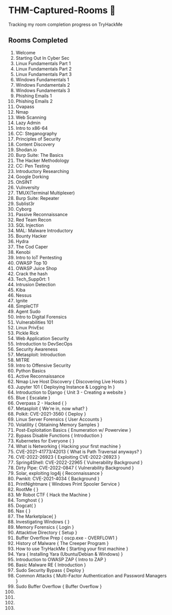 # THM-Captured-Rooms 🚩
Tracking my room completion progress on TryHackMe 


## Rooms Completed 

1. Welcome
2. Starting Out In Cyber Sec
3. Linux Fundamentals Part 1 
4. Linux Fundamentals Part 2
5. Linux Fundamentals Part 3
6. Windows Fundamentals 1
7. Windows Fundamentals 2
8. Windows Fundamentals 3
9. Phishing Emails 1
10. Phishing Emails 2
11. Ovapass
12. Nmap
13. Web Scanning
14. Lazy Admin
15. Intro to x86-64
16. CC: Steganography
17. Principles of Security
18. Content Discovery
19. Shodan.io
20. Burp Suite: The Basics
21. The Hacker Methodology
22. CC: Pen Testing
23. Introductory Researching
24. Google Dorking
25. OhSINT
26. Vulnversity
27. TMUX(Terminal Multiplexer)
28. Burp Suite: Repeater
29. Sublist3r
30. Cyborg
31. Passive Reconnaissance
32. Red Team Recon
33. SQL Injection
34. MAL: Malware Introductory
35. Bounty Hacker
36. Hydra
37. The Cod Caper
38. Kenobi
39. Intro to IoT Pentesting
40. OWASP Top 10
41. OWASP Juice Shop
42. Crack the hash
43. Tech_Supp0rt: 1
44. Intrusion Detection
45. Kiba
46. Nessus
47. Ignite 
48. SimpleCTF
49. Agent Sudo
50. Intro to Digital Forensics
51. Vulnerabilities 101
52. Linux PrivEsc
53. Pickle Rick 
54. Web Application Security
55. Introduction to DevSecOps
56. Security Awareness 
57. Metasploit: Introduction
58. MITRE
59. Intro to Offensive Security
60. Python Basics
61. Active Reconnaissance
62. Nmap Live Host Discovery { Discovering Live Hosts }
63. Jupyter 101 { Deploying Instance & Logging In }
64. Introduction to Django { Unit 3 - Creating a website }
65. Blue { Escalate }
66. Overpass 2 - Hacked {  }
67. Metasploit { We're in, now what? }
68. Polkit: CVE-2021-3560 { Deploy }
69. Linux Server Forensics { User Accounts }
70. Volatility { Obtaining Memory Samples }
71. Post-Exploitation Basics { Enumeration w/ Powerview }
72. Bypass Disable Functions { Introduction }
73. Kubernetes for Everyone { }
74. What is Networking { Hacking your first machine }
75. CVE-2021-41773/42013 { What is Path Traversal anyways? }
76. CVE-2022-26923 { Exploiting CVE-2022-26923 }
77. Spring4Shell: CVE-2022-22965 { Vulnerability Background }
78. Dirty Pipe: CVE-2022-0847 { Vulnerability Background }
79. Solar, exploiting log4j { Reconnaissance }
80. Pwnkit: CVE-2021-4034 { Background }
81. PrintNightmare { Windows Print Spooler Service }
82. RootMe {  }
83. Mr Robot CTF { Hack the Machine }
84. Tomghost {  }
85. Dogcat{  }
86. Nax {  }
87. The Marketplace{  }
88. Investigating Windows {  }
89. Memory Forensics { Login }
90. Attacktive Directory { Setup }
91. Buffer Overflow Prep { oscp.exe - OVERFLOW1 }
92. History of Malware { The Creeper Program }
93. How to use TryHackMe { Starting your first machine }
94. Yara {  Installing Yara (Ubuntu/Debian & Windows) }
95. Introduction to OWASP ZAP { Intro to ZAP }
96. Basic Malware RE { Introduction }
97. Sudo Security Bypass { Deploy }
98. Common Attacks { Multi-Factor Authentication and Password Managers }
99. Sudo Buffer Overflow { Buffer Overflow }
100. 
101. 
102. 
103. 
 



